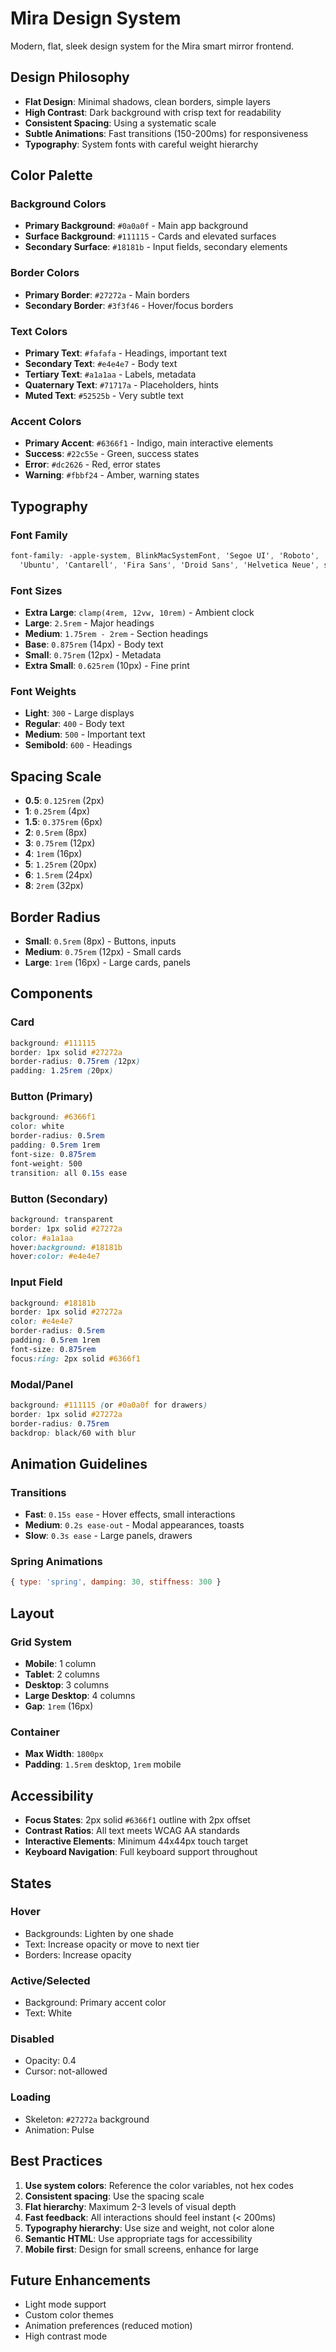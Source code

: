 # Mira Design System

Modern, flat, sleek design system for the Mira smart mirror frontend.

## Design Philosophy

- **Flat Design**: Minimal shadows, clean borders, simple layers
- **High Contrast**: Dark background with crisp text for readability
- **Consistent Spacing**: Using a systematic scale
- **Subtle Animations**: Fast transitions (150-200ms) for responsiveness
- **Typography**: System fonts with careful weight hierarchy

## Color Palette

### Background Colors

- **Primary Background**: `#0a0a0f` - Main app background
- **Surface Background**: `#111115` - Cards and elevated surfaces
- **Secondary Surface**: `#18181b` - Input fields, secondary elements

### Border Colors

- **Primary Border**: `#27272a` - Main borders
- **Secondary Border**: `#3f3f46` - Hover/focus borders

### Text Colors

- **Primary Text**: `#fafafa` - Headings, important text
- **Secondary Text**: `#e4e4e7` - Body text
- **Tertiary Text**: `#a1a1aa` - Labels, metadata
- **Quaternary Text**: `#71717a` - Placeholders, hints
- **Muted Text**: `#52525b` - Very subtle text

### Accent Colors

- **Primary Accent**: `#6366f1` - Indigo, main interactive elements
- **Success**: `#22c55e` - Green, success states
- **Error**: `#dc2626` - Red, error states
- **Warning**: `#fbbf24` - Amber, warning states

## Typography

### Font Family

```css
font-family: -apple-system, BlinkMacSystemFont, 'Segoe UI', 'Roboto', 'Oxygen',
  'Ubuntu', 'Cantarell', 'Fira Sans', 'Droid Sans', 'Helvetica Neue', sans-serif;
```

### Font Sizes

- **Extra Large**: `clamp(4rem, 12vw, 10rem)` - Ambient clock
- **Large**: `2.5rem` - Major headings
- **Medium**: `1.75rem - 2rem` - Section headings
- **Base**: `0.875rem` (14px) - Body text
- **Small**: `0.75rem` (12px) - Metadata
- **Extra Small**: `0.625rem` (10px) - Fine print

### Font Weights

- **Light**: `300` - Large displays
- **Regular**: `400` - Body text
- **Medium**: `500` - Important text
- **Semibold**: `600` - Headings

## Spacing Scale

- **0.5**: `0.125rem` (2px)
- **1**: `0.25rem` (4px)
- **1.5**: `0.375rem` (6px)
- **2**: `0.5rem` (8px)
- **3**: `0.75rem` (12px)
- **4**: `1rem` (16px)
- **5**: `1.25rem` (20px)
- **6**: `1.5rem` (24px)
- **8**: `2rem` (32px)

## Border Radius

- **Small**: `0.5rem` (8px) - Buttons, inputs
- **Medium**: `0.75rem` (12px) - Small cards
- **Large**: `1rem` (16px) - Large cards, panels

## Components

### Card

```css
background: #111115
border: 1px solid #27272a
border-radius: 0.75rem (12px)
padding: 1.25rem (20px)
```

### Button (Primary)

```css
background: #6366f1
color: white
border-radius: 0.5rem
padding: 0.5rem 1rem
font-size: 0.875rem
font-weight: 500
transition: all 0.15s ease
```

### Button (Secondary)

```css
background: transparent
border: 1px solid #27272a
color: #a1a1aa
hover:background: #18181b
hover:color: #e4e4e7
```

### Input Field

```css
background: #18181b
border: 1px solid #27272a
color: #e4e4e7
border-radius: 0.5rem
padding: 0.5rem 1rem
font-size: 0.875rem
focus:ring: 2px solid #6366f1
```

### Modal/Panel

```css
background: #111115 (or #0a0a0f for drawers)
border: 1px solid #27272a
border-radius: 0.75rem
backdrop: black/60 with blur
```

## Animation Guidelines

### Transitions

- **Fast**: `0.15s ease` - Hover effects, small interactions
- **Medium**: `0.2s ease-out` - Modal appearances, toasts
- **Slow**: `0.3s ease` - Large panels, drawers

### Spring Animations

```js
{ type: 'spring', damping: 30, stiffness: 300 }
```

## Layout

### Grid System

- **Mobile**: 1 column
- **Tablet**: 2 columns
- **Desktop**: 3 columns
- **Large Desktop**: 4 columns
- **Gap**: `1rem` (16px)

### Container

- **Max Width**: `1800px`
- **Padding**: `1.5rem` desktop, `1rem` mobile

## Accessibility

- **Focus States**: 2px solid `#6366f1` outline with 2px offset
- **Contrast Ratios**: All text meets WCAG AA standards
- **Interactive Elements**: Minimum 44x44px touch target
- **Keyboard Navigation**: Full keyboard support throughout

## States

### Hover

- Backgrounds: Lighten by one shade
- Text: Increase opacity or move to next tier
- Borders: Increase opacity

### Active/Selected

- Background: Primary accent color
- Text: White

### Disabled

- Opacity: 0.4
- Cursor: not-allowed

### Loading

- Skeleton: `#27272a` background
- Animation: Pulse

## Best Practices

1. **Use system colors**: Reference the color variables, not hex codes
2. **Consistent spacing**: Use the spacing scale
3. **Flat hierarchy**: Maximum 2-3 levels of visual depth
4. **Fast feedback**: All interactions should feel instant (< 200ms)
5. **Typography hierarchy**: Use size and weight, not color alone
6. **Semantic HTML**: Use appropriate tags for accessibility
7. **Mobile first**: Design for small screens, enhance for large

## Future Enhancements

- Light mode support
- Custom color themes
- Animation preferences (reduced motion)
- High contrast mode
